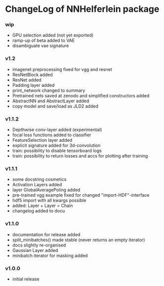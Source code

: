 # ChangeLog of NNHelferlein package

### wip
+ GPU selection added (not yet exported)
+ ramp-up of beta added to VAE
+ disambiguate vae signature

### v1.2
+ imagenet preprocessing fixed for vgg and resnet
+ ResNetBlock added
+ ResNet added
+ Padding layer added
+ print_network changed to summary
+ Pretrained nets saved at zenodo and simplified constructors added
+ AbstractNN and AbstractLayer added
+ copy model and save/load as JLD2 added

### v1.1.2
+ Depthwise conv-layer added (experimental)
+ focal loss functions added to classifier 
+ FeatureSelection layer added
+ explicit signature added for 3d-convolution
+ train: possibility to disable tensorboard logs
+ train: possibility to return losses and accs for 
  plotting after training

### v1.1.1
+ some docstring cosmetics
+ Activation Layers added
+ layer GlobalAveragePoling added
+ pre-trained vgg example fixed for changed "import-HDF"-interface
+ hdf5 import with all kwargs possible
+ added: Layer + Layer = Chain
+ changelog added to docu

### v1.1.0
+ documentation for release added
+ split_minibatches() made stable (never returns an empty iterator)
+ docs slightly re-organised
+ Gaussian Layer added
+ minibatch iterator for masking added


### v1.0.0
+ initial release

